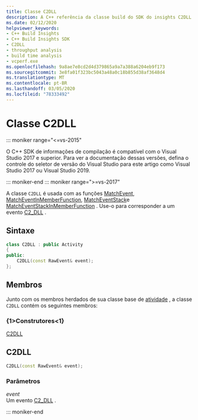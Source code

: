 ```yaml
---
title: Classe C2DLL
description: A C++ referência da classe build do SDK do insights C2DLL.
ms.date: 02/12/2020
helpviewer_keywords:
- C++ Build Insights
- C++ Build Insights SDK
- C2DLL
- throughput analysis
- build time analysis
- vcperf.exe
ms.openlocfilehash: 9a8ae7e8cd2d4d379865a9a7a388a6204eb9f173
ms.sourcegitcommit: 3e8fa01f323bc5043a48a0c18b855d38af3648d4
ms.translationtype: MT
ms.contentlocale: pt-BR
ms.lasthandoff: 03/05/2020
ms.locfileid: "78333492"
---
```

# <a name="c2dll-class"></a>Classe C2DLL

::: moniker range="<=vs-2015"

O C++ SDK de informações de compilação é compatível com o Visual Studio 2017 e superior. Para ver a documentação dessas versões, defina o controle do seletor de versão do Visual Studio para este artigo como Visual Studio 2017 ou Visual Studio 2019.

::: moniker-end
::: moniker range=">=vs-2017"

A classe `C2DLL` é usada com as funções [MatchEvent](../functions/match-event.md), [MatchEventInMemberFunction](../functions/match-event-in-member-function.md), [MatchEventStack](../functions/match-event-stack.md)e [MatchEventStackInMemberFunction](../functions/match-event-stack-in-member-function.md) . Use-o para corresponder a um evento [C2_DLL](../event-table.md#c2-dll) .

## <a name="syntax"></a>Sintaxe

```cpp
class C2DLL : public Activity
{
public:
    C2DLL(const RawEvent& event);
};
```

## <a name="members"></a>Membros

Junto com os membros herdados de sua classe base de [atividade](activity.md) , a classe `C2DLL` contém os seguintes membros:

### <a name="constructors"></a>{1&gt;Construtores&lt;1}

[C2DLL](#c2-dll)

## <a name="c2-dll"></a>C2DLL

```cpp
C2DLL(const RawEvent& event);
```

### <a name="parameters"></a>Parâmetros

*event*\
Um evento [C2_DLL](../event-table.md#c2-dll) .

::: moniker-end
